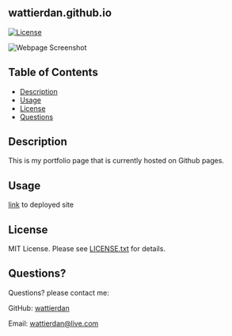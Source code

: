 ## wattierdan.github.io

[![License](https://img.shields.io/badge/License-MIT-yellow.svg)](https://opensource.org/licenses/MIT)

![Webpage Screenshot](/assets/imgs/screencapture-wattierdan-github-io-2020-10-14-14_37_30.png)

## Table of Contents

* [Description](#Description) 
* [Usage](#Usage) 
* [License](#license) 
* [Questions](#Questions)


## Description 

This is my portfolio page that is currently hosted on Github pages.


## Usage 
  
[link](https://wattierdan.github.io/) to deployed site
  

  ## License

  MIT License. Please see [LICENSE.txt](./LICENSE.txt) for details.
  



  ## Questions?
  Questions? please contact me:
 
  GitHub: [wattierdan](https://github.com/wattierdan)
  
  Email: wattierdan@live.com




